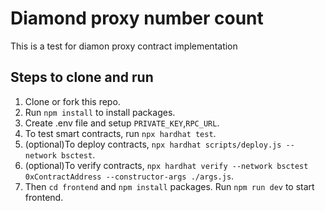 # Diamond proxy number count

This is a test for diamon proxy contract implementation

## Steps to clone and run

1. Clone or fork this repo.
2. Run `npm install` to install packages.
3. Create .env file and setup `PRIVATE_KEY`,`RPC_URL`.
4. To test smart contracts, run `npx hardhat test`.
5. (optional)To deploy contracts, `npx hardhat scripts/deploy.js --network bsctest`.
6. (optional)To verify contracts, `npx hardhat verify --network bsctest 0xContractAddress --constructor-args ./args.js`.
7. Then `cd frontend` and `npm install` packages. Run `npm run dev` to start frontend.
